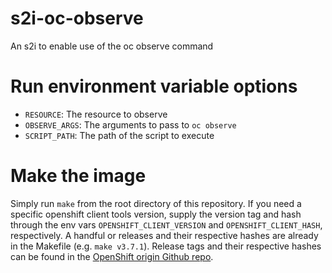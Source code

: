 # s2i-oc-observe
An s2i to enable use of the oc observe command

# Run environment variable options
 - `RESOURCE`: The resource to observe 
 - `OBSERVE_ARGS`: The arguments to pass to `oc observe`
 - `SCRIPT_PATH`: The path of the script to execute

# Make the image

Simply run `make` from the root directory of this repository. If you need a specific openshift client tools version, supply the version tag and hash through the env vars `OPENSHIFT_CLIENT_VERSION` and `OPENSHIFT_CLIENT_HASH`, respectively. A handful or releases and their respective hashes are already in the Makefile (e.g. `make v3.7.1`). Release tags and their respective hashes can be found in the [OpenShift origin Github repo](https://github.com/openshift/origin/releases).
